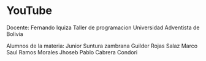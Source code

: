 # YouTube

Docente: Fernando Iquiza
Taller de programacion 
Universidad Adventista de Bolivia 

Alumnos de la materia:
Junior Suntura zambrana 
Guilder Rojas Salaz
Marco Saul Ramos Morales
Jhoseb Pablo Cabrera Condori
